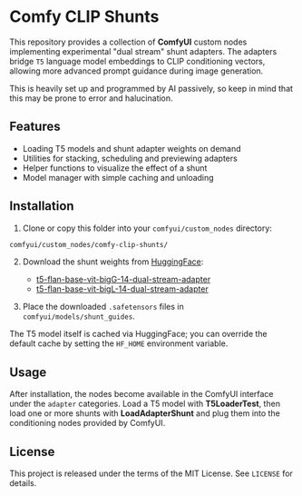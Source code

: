 # Comfy CLIP Shunts

This repository provides a collection of **ComfyUI** custom nodes implementing experimental "dual stream" shunt adapters. The adapters bridge `T5` language model embeddings to CLIP conditioning vectors, allowing more advanced prompt guidance during image generation.

This is heavily set up and programmed by AI passively, so keep in mind that this may be prone to error and halucination.

## Features

- Loading T5 models and shunt adapter weights on demand
- Utilities for stacking, scheduling and previewing adapters
- Helper functions to visualize the effect of a shunt
- Model manager with simple caching and unloading

## Installation

1. Clone or copy this folder into your `comfyui/custom_nodes` directory:

```bash
comfyui/custom_nodes/comfy-clip-shunts/
```

2. Download the shunt weights from [HuggingFace](https://huggingface.co/AbstractPhil):
   - [t5-flan-base-vit-bigG-14-dual-stream-adapter](https://huggingface.co/AbstractPhil/t5-flan-base-vit-bigG-14-dual-stream-adapter)
   - [t5-flan-base-vit-bigL-14-dual-stream-adapter](https://huggingface.co/AbstractPhil/t5-flan-base-vit-bigL-14-dual-stream-adapter)

3. Place the downloaded `.safetensors` files in `comfyui/models/shunt_guides`.

The T5 model itself is cached via HuggingFace; you can override the default cache by setting the `HF_HOME` environment variable.

## Usage

After installation, the nodes become available in the ComfyUI interface under the `adapter` categories. Load a T5 model with **T5LoaderTest**, then load one or more shunts with **LoadAdapterShunt** and plug them into the conditioning nodes provided by ComfyUI.

## License

This project is released under the terms of the MIT License. See `LICENSE` for details.

